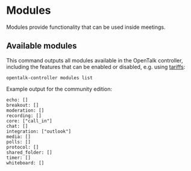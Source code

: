 <!--
SPDX-FileCopyrightText: OpenTalk GmbH <mail@opentalk.eu>
SPDX-License-Identifier: EUPL-1.2
-->

# Modules

Modules provide functionality that can be used inside meetings.

## Available modules

This command outputs all modules available in the OpenTalk controller, including
the features that can be enabled or disabled, e.g. using [tariffs](tariffs.md):

```text
opentalk-controller modules list
```

Example output for the community edition:

<!-- begin:fromfile:text:cli-usage/opentalk-controller-modules-list -->

```text
echo: []
breakout: []
moderation: []
recording: []
core: ["call_in"]
chat: []
integration: ["outlook"]
media: []
polls: []
protocol: []
shared_folder: []
timer: []
whiteboard: []
```

<!-- end:fromfile:text:cli-usage/opentalk-controller-modules-list -->
